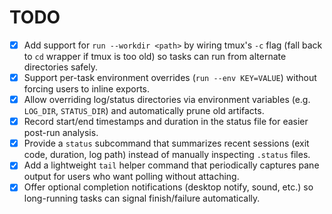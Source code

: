 # TODO

- [x] Add support for `run --workdir <path>` by wiring tmux's `-c` flag (fall back to `cd` wrapper if tmux is too old) so tasks can run from alternate directories safely.
- [x] Support per-task environment overrides (`run --env KEY=VALUE`) without forcing users to inline exports.
- [x] Allow overriding log/status directories via environment variables (e.g. `LOG_DIR`, `STATUS_DIR`) and automatically prune old artifacts.
- [x] Record start/end timestamps and duration in the status file for easier post-run analysis.
- [x] Provide a `status` subcommand that summarizes recent sessions (exit code, duration, log path) instead of manually inspecting `.status` files.
- [x] Add a lightweight `tail` helper command that periodically captures pane output for users who want polling without attaching.
- [x] Offer optional completion notifications (desktop notify, sound, etc.) so long-running tasks can signal finish/failure automatically.
